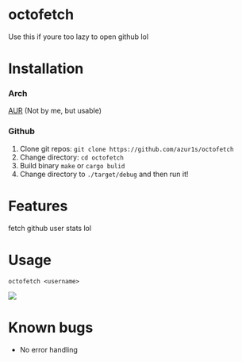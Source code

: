 # octofetch

Use this if youre too lazy to open github lol

# Installation
### Arch
[AUR](https://aur.archlinux.org/packages/?O=0&K=octofetch) (Not by me, but usable)

### Github
1. Clone git repos: ```git clone https://github.com/azur1s/octofetch```
2. Change directory: ```cd octofetch```
3. Build binary ```make``` or ```cargo bulid```
4. Change directory to ```./target/debug``` and then run it!

# Features

fetch github user stats lol

# Usage
```octofetch <username>```

<img src=https://taku.n1ko23.moe/static/attachments/1635502055170-image.png>

# Known bugs
- No error handling

